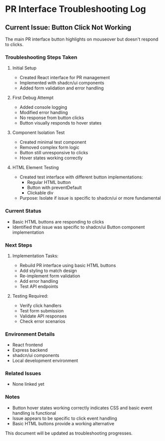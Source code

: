 # PR Interface Troubleshooting Log

## Current Issue: Button Click Not Working
The main PR interface button highlights on mouseover but doesn't respond to clicks.

### Troubleshooting Steps Taken

1. Initial Setup
   - Created React interface for PR management
   - Implemented with shadcn/ui components
   - Added form validation and error handling

2. First Debug Attempt
   - Added console logging
   - Modified error handling
   - No response from button clicks
   - Button visually responds to hover states

3. Component Isolation Test
   - Created minimal test component
   - Removed complex form logic
   - Button still unresponsive to clicks
   - Hover states working correctly

4. HTML Element Testing
   - Created test interface with different button implementations:
     - Regular HTML button
     - Button with preventDefault
     - Clickable div
   - Purpose: Isolate if issue is specific to shadcn/ui or more fundamental

### Current Status
- Basic HTML buttons are responding to clicks
- Identified that issue was specific to shadcn/ui Button component implementation

### Next Steps
1. Implementation Tasks:
   - Rebuild PR interface using basic HTML buttons
   - Add styling to match design
   - Re-implement form validation
   - Add error handling
   - Test API endpoints

2. Testing Required:
   - Verify click handlers
   - Test form submission
   - Validate API responses
   - Check error scenarios

### Environment Details
- React frontend
- Express backend
- shadcn/ui components
- Local development environment

### Related Issues
- None linked yet

### Notes
- Button hover states working correctly indicates CSS and basic event handling is functional
- Issue appears to be specific to click event handling
- Basic HTML buttons provide a working alternative

This document will be updated as troubleshooting progresses.